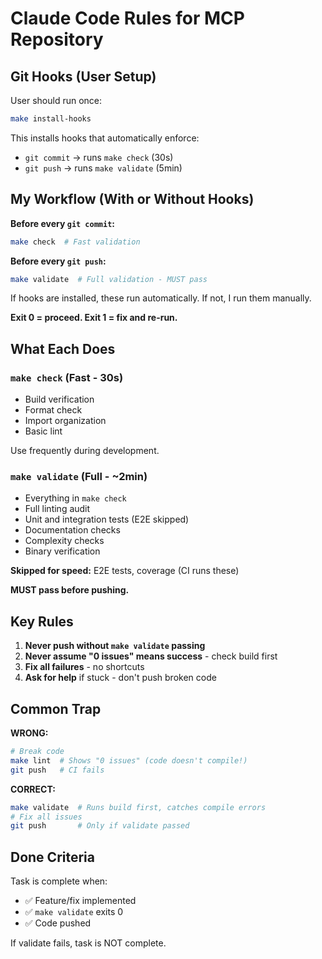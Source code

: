 # Claude Code Rules for MCP Repository

## Git Hooks (User Setup)

User should run once:
```bash
make install-hooks
```

This installs hooks that automatically enforce:
- `git commit` → runs `make check` (30s)
- `git push` → runs `make validate` (5min)

## My Workflow (With or Without Hooks)

**Before every `git commit`:**
```bash
make check  # Fast validation
```

**Before every `git push`:**
```bash
make validate  # Full validation - MUST pass
```

If hooks are installed, these run automatically. If not, I run them manually.

**Exit 0 = proceed. Exit 1 = fix and re-run.**

## What Each Does

### `make check` (Fast - 30s)
- Build verification
- Format check
- Import organization
- Basic lint

Use frequently during development.

### `make validate` (Full - ~2min)
- Everything in `make check`
- Full linting audit
- Unit and integration tests (E2E skipped)
- Documentation checks
- Complexity checks
- Binary verification

**Skipped for speed:** E2E tests, coverage (CI runs these)

**MUST pass before pushing.**

## Key Rules

1. **Never push without `make validate` passing**
2. **Never assume "0 issues" means success** - check build first
3. **Fix all failures** - no shortcuts
4. **Ask for help** if stuck - don't push broken code

## Common Trap

**WRONG:**
```bash
# Break code
make lint  # Shows "0 issues" (code doesn't compile!)
git push   # CI fails
```

**CORRECT:**
```bash
make validate  # Runs build first, catches compile errors
# Fix all issues
git push       # Only if validate passed
```

## Done Criteria

Task is complete when:
- ✅ Feature/fix implemented
- ✅ `make validate` exits 0
- ✅ Code pushed

If validate fails, task is NOT complete.

